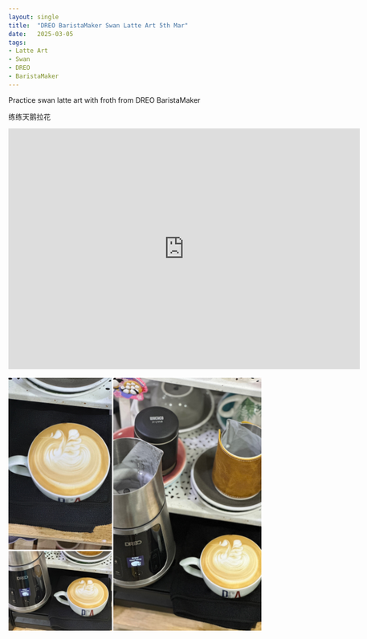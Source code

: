 ```yaml
---
layout: single
title:  "DREO BaristaMaker Swan Latte Art 5th Mar"
date:   2025-03-05
tags:
- Latte Art
- Swan
- DREO
- BaristaMaker
---
```



Practice swan latte art with froth from DREO BaristaMaker

练练天鹅拉花



<div class="embed-container">
  <iframe
      src="https://www.youtube.com/embed/R_40OfmBn9M"
      width="700"
      height="480"
      frameborder="0"
      allowfullscreen="true">
  </iframe>
</div>


![](/assets/img/2025/03/05/B56F3BE5-9D1B-4DBF-B79C-2733575717E3.JPG)

